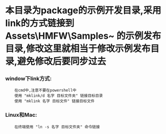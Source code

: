 # 本目录为package的示例开发目录,采用link的方式链接到Assets\HMFW\Samples~ 的示例发布目录,修改这里就相当于修改示例发布目录,避免修改后要同步过去

### window下link方式:

		在cmd中,注意不要在powershell中
		使用 "mklink/d 名字 目标文件夹" 链接目标目录
		使用 "mklink 名字 目标文件" 链接目标文件

### Linux和Mac:
		在终端使用 "ln -s 名字 目标文件夹" 命令链接